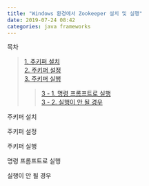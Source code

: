 ```yaml
---
title: "Windows 환경에서 Zookeeper 설치 및 실행"
date: 2019-07-24 08:42
categories: java frameworks
---
```


목차  
>[1. 주키퍼 설치](#주키퍼-설치)  
>[2. 주키퍼 설정](#주키퍼-설정)  
>[3. 주키퍼 실행](#주키퍼-실행)  
>>[3 - 1. 명령 프롬프트로 실행](#명령-프롬프트로-실행)  
>>[3 - 2. 실행이 안 될 경우](#실행이-안-될-경우)  

주키퍼 설치

주키퍼 설정

주키퍼 실행

명령 프롬프트로 실행

실행이 안 될 경우

